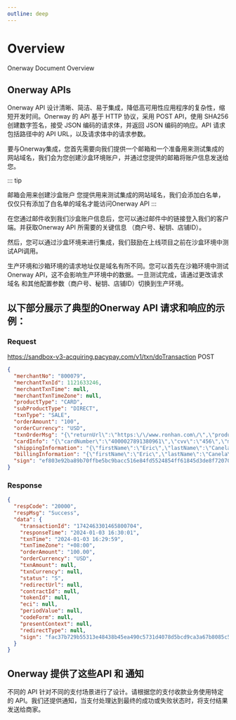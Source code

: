 ```yaml
---
outline: deep
---
```


<script setup>
import CustomTable from "./components/element-ui/CustomTable.vue";

const requestTableData = [
   {
       env: 'Sandbox',
       url: 'https://sandbox-v3-acquiring.pacypay.com/${endpoint}',
   },
   {
        env: 'Production',
        url: 'https://v3-acq.pacypay.com/${endpoint}',
   },
];
const requestColumns = [
    {
        prop: 'env',
        label: 'Environment',
        width: 180,
    },
    {
        prop: 'url',
        label: 'Request URL',
    },
];

const storeInfoColumns = [
    {
      prop: 'field',
      label: '关键信息',
    },
    {
      prop: 'method',
      label: '获取方法',
    }
];

const storeInfoTableData = [
    {
      field: '商户号（merchantNo）',
      method: '登入客户端 >> 账户中心 >> 账户信息 >> 商户号',
    },
    {
      field: '秘钥（Secret Key）',
      method: '登入客户端 >> 账户中心 >> 账户信息 >> Secret Key',
    },
    {
      field: '店铺ID（appId）',
      method: '登入客户端 >> 交易管理 >> 应用列表 >> 在“我的应用/网站”中找到需要接入的应用名称所对应的店铺ID',
    },
];

</script>

# Overview

Onerway Document Overview

## Onerway APIs

Onerway API 设计清晰、简洁、易于集成，降低高可用性应用程序的复杂性，缩短开发时间。Onerway 的 API 基于 HTTP 协议，采用 POST
API，使用 SHA256 创建数字签名，接受 JSON 编码的请求体，并返回 JSON 编码的响应。API 请求包括路径中的 API URL，以及请求体中的请求参数。

要与Onerway集成，您首先需要向我们提供一个邮箱和一个准备用来测试集成的网站域名，我们会为您创建沙盒环境账户，并通过您提供的邮箱将账户信息发送给您。

::: tip

邮箱会用来创建沙盒账户
您提供用来测试集成的网站域名，我们会添加白名单，仅仅只有添加了白名单的域名才能访问Onerway API
:::

在您通过邮件收到我们沙盒账户信息后，您可以通过邮件中的链接登入我们的客户端。并获取Onerway API 所需要的关键信息
（商户号、秘钥、店铺ID）。

<CustomTable :columns="storeInfoColumns" :data="storeInfoTableData"></CustomTable>

然后，您可以通过沙盒环境来进行集成，我们鼓励在上线项目之前在沙盒环境中测试API调用。

生产环境和沙箱环境的请求地址仅是域名有所不同。您可以首先在沙箱环境中测试 Onerway API，这不会影响生产环境中的数据。一旦测试完成，请通过更改请求域名
和其他配置参数（商户号、秘钥、店铺ID）切换到生产环境。

<CustomTable :columns="requestColumns" :data="requestTableData"></CustomTable>

## 以下部分展示了典型的Onerway API 请求和响应的示例：

### Request

https://sandbox-v3-acquiring.pacypay.com/v1/txn/doTransaction <Badge type="tip">POST</Badge>

```json
{
  "merchantNo": "800079",
  "merchantTxnId": 1121633246,
  "merchantTxnTime": null,
  "merchantTxnTimeZone": null,
  "productType": "CARD",
  "subProductType": "DIRECT",
  "txnType": "SALE",
  "orderAmount": "100",
  "orderCurrency": "USD",
  "txnOrderMsg": "{\"returnUrl\":\"https:\/\/www.ronhan.com\/\",\"products\":\"[{\\\"name\\\":\\\"iphone 11\\\",\\\"price\\\":\\\"40\\\",\\\"num\\\":\\\"2\\\",\\\"currency\\\":\\\"USD\\\"},{\\\"name\\\":\\\"macBook\\\",\\\"price\\\":\\\"20.00\\\",\\\"currency\\\":\\\"USD\\\"},{\\\"name\\\":\\\"discount\\\",\\\"price\\\":\\\"-10.00\\\",\\\"currency\\\":\\\"USD\\\",\\\"type\\\":\\\"discount\\\"},{\\\"name\\\":\\\"shipping fee\\\",\\\"price\\\":\\\"10.00\\\",\\\"currency\\\":\\\"USD\\\",\\\"type\\\":\\\"shipping_fee\\\"}]\",\"transactionIp\":\"127.0.0.1\",\"appId\":1673591020057956352,\"javaEnabled\":false,\"colorDepth\":\"24\",\"screenHeight\":\"1080\",\"screenWidth\":\"1920\",\"timeZoneOffset\":\"-480\",\"accept\":\"text\/html,application\/xhtml+xml,application\/xml;q=0.9,image\/avif,image\/webp,image\/apng,*\/*;q=0.8,application\/signed-exchange;v=b3;q=0.9\",\"userAgent\":\"Mozilla\/5.0 (Windows NT 10.0; Win64; x64) AppleWebKit\/537.36 (KHTML, like Gecko) Chrome\/91.0.4472.124 Safari\/537.36\",\"contentLength\":\"340\",\"language\":null}",
  "cardInfo": "{\"cardNumber\":\"4000027891380961\",\"cvv\":\"456\",\"month\":\"12\",\"year\":\"2024\",\"holderName\":\"CL BRW2\"}",
  "shippingInformation": "{\"firstName\":\"Eric\",\"lastName\":\"Canela\",\"phone\":\"3114899788\",\"email\":\"Gabekcanlea@gmail.com\",\"postalCode\":\"90047\",\"address\":\"Aehitment 2, 1256 W Flooeioece Aye\",\"country\":\"US\",\"province\":\"AS\",\"city\":\"Los Angeles\"}",
  "billingInformation": "{\"firstName\":\"Eric\",\"lastName\":\"Canela\",\"phone\":\"3114899788\",\"email\":\"Gabekcanlea@gmail.com\",\"postalCode\":\"90047\",\"address\":\"Aehitment 2, 1256 W Flooeioece Aye\",\"country\":\"US\",\"province\":\"AS\",\"city\":\"Los Angeles\"}",
  "sign": "ef803e92ba89b70ffbe5bc9bacc516e84fd5524854ff61845d3de8f720704f69"
}
```

### Response

```json
{
  "respCode": "20000",
  "respMsg": "Success",
  "data": {
    "transactionId": "1742463301465800704",
    "responseTime": "2024-01-03 16:30:01",
    "txnTime": "2024-01-03 16:29:59",
    "txnTimeZone": "+08:00",
    "orderAmount": "100.00",
    "orderCurrency": "USD",
    "txnAmount": null,
    "txnCurrency": null,
    "status": "S",
    "redirectUrl": null,
    "contractId": null,
    "tokenId": null,
    "eci": null,
    "periodValue": null,
    "codeForm": null,
    "presentContext": null,
    "redirectType": null,
    "sign": "fac37b729b55313e48438b45ea490c5731d4078d5bcd9ca3a67b8085c5f5c132"
  }
}
```

## Onerway 提供了这些API 和 通知

不同的 API 针对不同的支付场景进行了设计。请根据您的支付收款业务使用特定的 API。我们还提供通知，当支付处理达到最终的成功或失败状态时，将支付结果发送给商家。